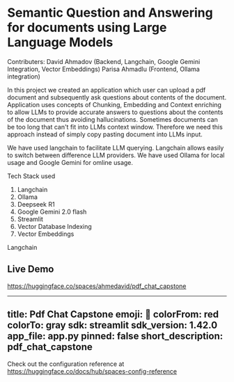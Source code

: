 # Semantic Question and Answering for documents using Large Language Models

Contributers:
David Ahmadov (Backend, Langchain, Google Gemini Integration, Vector Embeddings)
Parisa Ahmadlu (Frontend, Ollama integration)

In this project we created an application which user can upload a pdf document and subsequently ask questions about contents of the document.
Application uses concepts of Chunking, Embedding and Context enriching to allow LLMs to provide accurate answers to questions about the contents of the document 
thus avoiding hallucinations. Sometimes documents can be too long that can't fit into LLMs context window. Therefore we need this approach instead of simply copy pasting document into LLMs input.

We have used langchain to facilitate LLM querying. Langchain allows easily to switch between difference LLM providers.
We have used Ollama for local usage and Google Gemini for omline usage.

Tech Stack used

1. Langchain
2. Ollama
3. Deepseek R1
4. Google Gemini 2.0 flash
5. Streamlit
6. Vector Database Indexing
7. Vector Embeddings

Langchain 

## Live Demo
https://huggingface.co/spaces/ahmedavid/pdf_chat_capstone

---
title: Pdf Chat Capstone
emoji: 👀
colorFrom: red
colorTo: gray
sdk: streamlit
sdk_version: 1.42.0
app_file: app.py
pinned: false
short_description: pdf_chat_capstone
---

Check out the configuration reference at https://huggingface.co/docs/hub/spaces-config-reference
